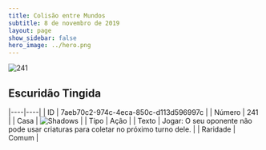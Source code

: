 ```yaml
---
title: Colisão entre Mundos
subtitle: 8 de novembro de 2019
layout: page
show_sidebar: false
hero_image: ../hero.png
---
```


![241](https://cdn.keyforgegame.com/media/card_front/pt/452_241_4JCH7HQHP87R_pt.png)

## Escuridão Tingida

|----|----|
| ID | 7aeb70c2-974c-4eca-850c-d113d596997c |
| Número | 241 |
| Casa | ![Shadows](https://archonarcana.com/images/thumb/e/ee/Shadows.png/22px-Shadows.png "Sombras") |
| Tipo | Ação |
| Texto | Jogar: O seu oponente não pode usar criaturas para coletar no próximo turno dele. |
| Raridade | Comum |
